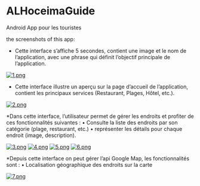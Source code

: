 # ALHoceimaGuide
Android App pour les touristes 

the screenshots of this app:

  * Cette interface s’affiche 5 secondes, contient une image et le nom de l’application, avec une phrase qui définit l’objectif principale de l’application.
  
[![1.png](https://i.postimg.cc/28TG1xB5/1.png)](https://postimg.cc/ZCBpgpHk)

*  Cette interface illustre un aperçu sur la page d’accueil de l’application, contient les principaux services (Restaurant, Plages, Hôtel, etc.).

[![2.png](https://i.postimg.cc/zBGLynmn/2.png)](https://postimg.cc/jWBq9nS5)

*Dans cette interface, l’utilisateur permet de gérer les endroits et profiter de ces fonctionnalités suivantes :
•	Consulte la liste des endroits par son catégorie (plage, restaurant, etc.)
•	représenter les détails pour chaque endroit (image, description).

[![3.png](https://i.postimg.cc/gJ7B5Hms/3.png)](https://postimg.cc/5Yw3QvHQ)
[![4.png](https://i.postimg.cc/8z0GDMpF/4.png)](https://postimg.cc/DSLHPWbF)
[![5.png](https://i.postimg.cc/G2NqzPCC/5.png)](https://postimg.cc/G8FFmyt7)
[![6.png](https://i.postimg.cc/66kMvhcV/6.png)](https://postimg.cc/4n1vCVrn)

*Depuis cette interface on peut gérer l’api Google Map, les fonctionnalités sont : 
•	Localisation géographique des endroits sur la carte 

[![7.png](https://i.postimg.cc/1z7H504q/7.png)](https://postimg.cc/DWssxXrv)
